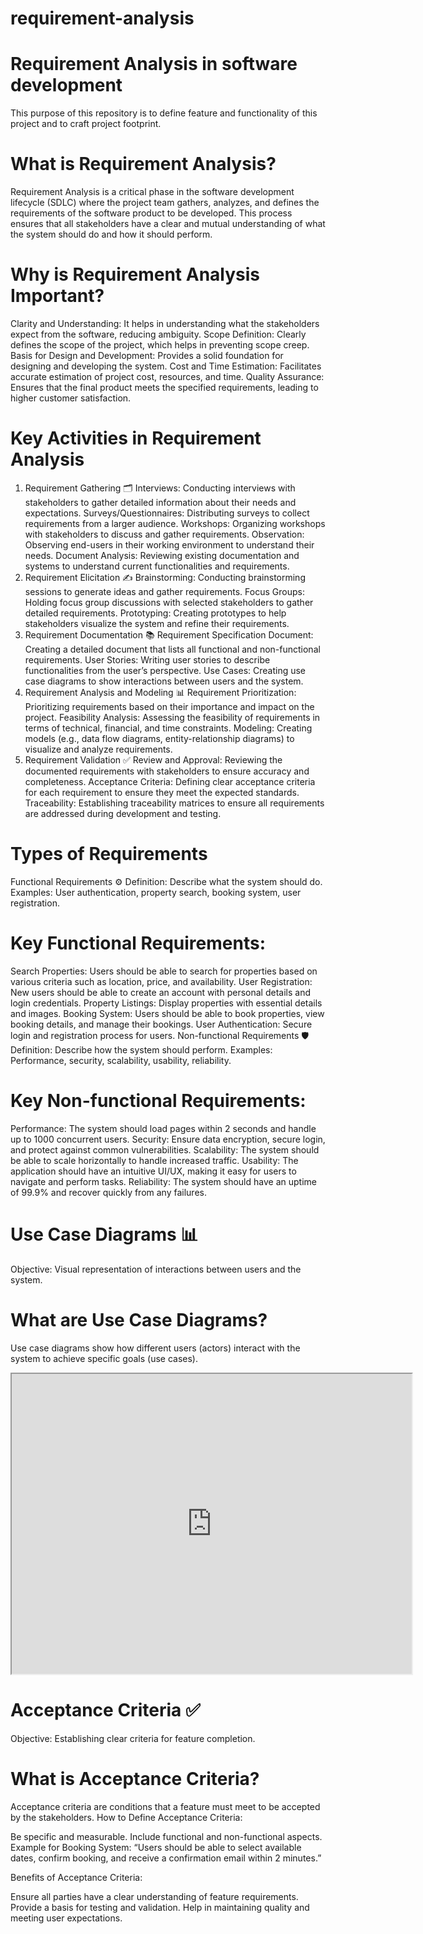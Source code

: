 # requirement-analysis
# Requirement Analysis in software development
This purpose of this repository is to define feature and functionality of this project and to craft project footprint.
# What is Requirement Analysis?
Requirement Analysis is a critical phase in the software development lifecycle (SDLC) where the project team gathers, analyzes, and defines the requirements of the software product to be developed. This process ensures that all stakeholders have a clear and mutual understanding of what the system should do and how it should perform.

# Why is Requirement Analysis Important?
Clarity and Understanding: It helps in understanding what the stakeholders expect from the software, reducing ambiguity.
Scope Definition: Clearly defines the scope of the project, which helps in preventing scope creep.
Basis for Design and Development: Provides a solid foundation for designing and developing the system.
Cost and Time Estimation: Facilitates accurate estimation of project cost, resources, and time.
Quality Assurance: Ensures that the final product meets the specified requirements, leading to higher customer satisfaction.
# Key Activities in Requirement Analysis
1. Requirement Gathering 🗂️
Interviews: Conducting interviews with stakeholders to gather detailed information about their needs and expectations.
Surveys/Questionnaires: Distributing surveys to collect requirements from a larger audience.
Workshops: Organizing workshops with stakeholders to discuss and gather requirements.
Observation: Observing end-users in their working environment to understand their needs.
Document Analysis: Reviewing existing documentation and systems to understand current functionalities and requirements.
2. Requirement Elicitation ✍️
Brainstorming: Conducting brainstorming sessions to generate ideas and gather requirements.
Focus Groups: Holding focus group discussions with selected stakeholders to gather detailed requirements.
Prototyping: Creating prototypes to help stakeholders visualize the system and refine their requirements.
3. Requirement Documentation 📚
Requirement Specification Document: Creating a detailed document that lists all functional and non-functional requirements.
User Stories: Writing user stories to describe functionalities from the user’s perspective.
Use Cases: Creating use case diagrams to show interactions between users and the system.
4. Requirement Analysis and Modeling 📊
Requirement Prioritization: Prioritizing requirements based on their importance and impact on the project.
Feasibility Analysis: Assessing the feasibility of requirements in terms of technical, financial, and time constraints.
Modeling: Creating models (e.g., data flow diagrams, entity-relationship diagrams) to visualize and analyze requirements.
5. Requirement Validation ✅
Review and Approval: Reviewing the documented requirements with stakeholders to ensure accuracy and completeness.
Acceptance Criteria: Defining clear acceptance criteria for each requirement to ensure they meet the expected standards.
Traceability: Establishing traceability matrices to ensure all requirements are addressed during development and testing.
# Types of Requirements
Functional Requirements ⚙️
Definition: Describe what the system should do.
Examples: User authentication, property search, booking system, user registration.

# Key Functional Requirements:

Search Properties: Users should be able to search for properties based on various criteria such as location, price, and availability.
User Registration: New users should be able to create an account with personal details and login credentials.
Property Listings: Display properties with essential details and images.
Booking System: Users should be able to book properties, view booking details, and manage their bookings.
User Authentication: Secure login and registration process for users.
Non-functional Requirements 🛡️
Definition: Describe how the system should perform.
Examples: Performance, security, scalability, usability, reliability.

# Key Non-functional Requirements:

Performance: The system should load pages within 2 seconds and handle up to 1000 concurrent users.
Security: Ensure data encryption, secure login, and protect against common vulnerabilities.
Scalability: The system should be able to scale horizontally to handle increased traffic.
Usability: The application should have an intuitive UI/UX, making it easy for users to navigate and perform tasks.
Reliability: The system should have an uptime of 99.9% and recover quickly from any failures. 

# Use Case Diagrams 📊
Objective: Visual representation of interactions between users and the system.

# What are Use Case Diagrams?

Use case diagrams show how different users (actors) interact with the system to achieve specific goals (use cases).
<iframe src="https://drive.google.com/file/d/1EaK3dE5fUxscFWxpirZV90orHb98QieP/preview" width="640" height="480" allow="autoplay"></iframe>
 
 # Acceptance Criteria ✅
Objective: Establishing clear criteria for feature completion.

# What is Acceptance Criteria?

Acceptance criteria are conditions that a feature must meet to be accepted by the stakeholders.
How to Define Acceptance Criteria:

Be specific and measurable.
Include functional and non-functional aspects.
Example for Booking System: “Users should be able to select available dates, confirm booking, and receive a confirmation email within 2 minutes.”

Benefits of Acceptance Criteria:

Ensure all parties have a clear understanding of feature requirements.
Provide a basis for testing and validation.
Help in maintaining quality and meeting user expectations.
